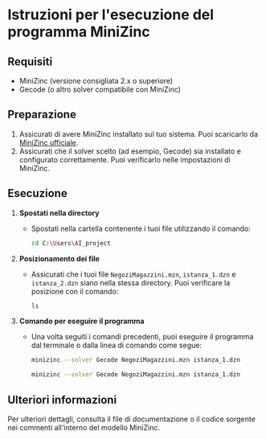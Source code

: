 # Istruzioni per l'esecuzione del programma MiniZinc

## Requisiti
- MiniZinc (versione consigliata 2.x o superiore)
- Gecode (o altro solver compatibile con MiniZinc)
  
## Preparazione
1. Assicurati di avere MiniZinc installato sul tuo sistema. Puoi scaricarlo da [MiniZinc ufficiale](https://www.minizinc.org).
2. Assicurati che il solver scelto (ad esempio, Gecode) sia installato e configurato correttamente. Puoi verificarlo nelle impostazioni di MiniZinc.

## Esecuzione

1. **Spostati nella directory**
   - Spostati nella cartella contenente i tuoi file utilizzando il comando:
     ```bash
     cd C:\Users\AI_project
     ```

2. **Posizionamento dei file**
   - Assicurati che i tuoi file `NegoziMagazzini.mzn`, `istanza_1.dzn` e `istanza_2.dzn` siano nella stessa directory. Puoi verificare la posizione con il comando:
     ```bash
     ls
     ```

3. **Comando per eseguire il programma**
   - Una volta seguiti i comandi precedenti, puoi eseguire il programma dal terminale o dalla linea di comando come segue:
     ```bash
     minizinc --solver Gecode NegoziMagazzini.mzn istanza_1.dzn

     minizinc --solver Gecode NegoziMagazzini.mzn istanza_1.dzn
     ```

## Ulteriori informazioni
Per ulteriori dettagli, consulta il file di documentazione o il codice sorgente nei commenti all'interno del modello MiniZinc.
